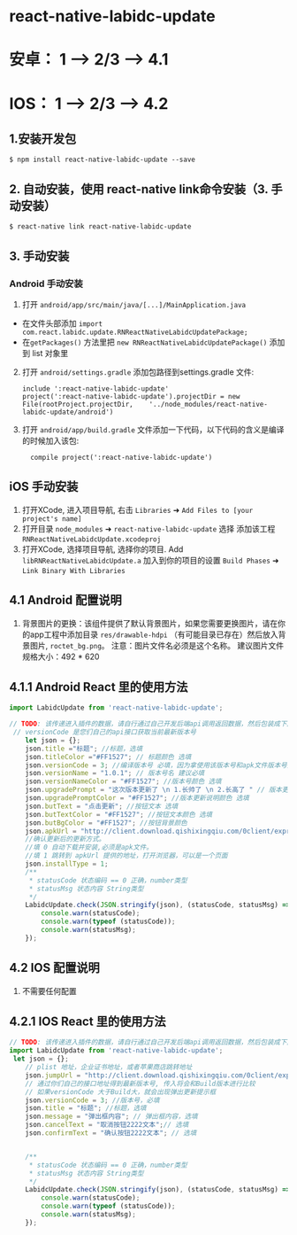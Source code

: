 
# react-native-labidc-update
# 安卓： 1 --> 2/3 --> 4.1
# IOS： 1 --> 2/3 --> 4.2
## 1.安装开发包

`$ npm install react-native-labidc-update --save`

## 2. 自动安装，使用 react-native  link命令安装（3. 手动安装）

`$ react-native link react-native-labidc-update`

## 3. 手动安装

### Android 手动安装

1. 打开 `android/app/src/main/java/[...]/MainApplication.java`
  - 在文件头部添加 `import com.react.labidc.update.RNReactNativeLabidcUpdatePackage;` 
  - 在`getPackages()` 方法里把  `new RNReactNativeLabidcUpdatePackage()` 添加到 list 对象里 
2. 打开 `android/settings.gradle` 添加包路径到settings.gradle 文件:
  	```
  	include ':react-native-labidc-update'
  	project(':react-native-labidc-update').projectDir = new File(rootProject.projectDir, 	'../node_modules/react-native-labidc-update/android')
  	```
3. 打开 `android/app/build.gradle` 文件添加一下代码，以下代码的含义是编译的时候加入该包:
  	```
      compile project(':react-native-labidc-update')
  	```
##  iOS 手动安装

1. 打开XCode, 进入项目导航, 右击 `Libraries` ➜ `Add Files to [your project's name]`
2. 打开目录 `node_modules` ➜ `react-native-labidc-update` 选择 添加该工程 `RNReactNativeLabidcUpdate.xcodeproj`
3. 打开XCode, 选择项目导航, 选择你的项目. Add `libRNReactNativeLabidcUpdate.a` 加入到你的项目的设置 `Build Phases` ➜ `Link Binary With Libraries`



## 4.1 Android 配置说明

1. 背景图片的更换：该组件提供了默认背景图片，如果您需要更换图片，请在你的app工程中添加目录
```res/drawable-hdpi``` （有可能目录已存在）然后放入背景图片, `roctet_bg.png`。 注意：图片文件名必须是这个名称。
建议图片文件规格大小：492 * 620

## 4.1.1 Android React 里的使用方法
```javascript
import LabidcUpdate from 'react-native-labidc-update';

// TODO: 该传递进入插件的数据，请自行通过自己开发后端api调用返回数据，然后包装成下面的数据格式
 // versionCode 是您们自己的api接口获取当前最新版本号
    let json = {};
    json.title ="标题"; //标题，选填
    json.titleColor ="#FF1527"; // 标题颜色 选填
    json.versionCode = 3; //编译版本号 必填，因为拿使用该版本号和apk文件版本号比对，versionCode 大于 apk的版本，会出现提示框
    json.versionName = "1.0.1"; // 版本号名 建议必填
    json.versionNameColor = "#FF1527"; //版本号颜色 选填
    json.upgradePrompt = "这次版本更新了 \n 1.长帅了 \n 2.长高了 " // 版本更新说明, "\n" 换行 选填
    json.upgradePromptColor = "#FF1527"; //版本更新说明颜色 选填
    json.butText = "点击更新"; //按钮文本 选填
    json.butTextColor = "#FF1527"; //按钮文本颜色 选填
    json.butBgColor = "#FF1527"; //按钮背景颜色
    json.apkUrl = "http://client.download.qishixingqiu.com/0client/express/1.1.1.apk"; //apk下载地址，必填
    //确认更新后的更新方式。
    //填 0 自动下载并安装,必须是apk文件。
    //填 1 跳转到 apkUrl 提供的地址，打开浏览器，可以是一个页面
    json.installType = 1; 
    /**
     * statusCode 状态编码 == 0 正确，number类型
     * statusMsg 状态内容 String类型
     */
    LabidcUpdate.check(JSON.stringify(json), (statusCode, statusMsg) => {
        console.warn(statusCode);
        console.warn(typeof (statusCode));
        console.warn(statusMsg);
    });

```


## 4.2 IOS 配置说明

1. 不需要任何配置

## 4.2.1 IOS React 里的使用方法
```javascript
// TODO: 该传递进入插件的数据，请自行通过自己开发后端api调用返回数据，然后包装成下面的数据格式
import LabidcUpdate from 'react-native-labidc-update';
 let json = {};
    // plist 地址，企业证书地址，或者苹果商店跳转地址
    json.jumpUrl = "http://client.download.qishixingqiu.com/0client/express/1.1.1.apk"; // 跳转地址，必填
    // 通过你们自己的接口地址得到最新版本号, 传入将会和Build版本进行比较
    // 如果versionCode 大于Build大，就会出现弹出更新提示框
    json.versionCode = 3; //版本号，必填
    json.title = "标题"; //标题，选填
    json.message = "弹出框内容"; // 弹出框内容，选填
    json.cancelText = "取消按钮2222文本";// 选填
    json.confirmText = "确认按钮2222文本"; // 选填


    /**
     * statusCode 状态编码 == 0 正确，number类型
     * statusMsg 状态内容 String类型
     */
    LabidcUpdate.check(JSON.stringify(json), (statusCode, statusMsg) => {
        console.warn(statusCode);
        console.warn(typeof (statusCode));
        console.warn(statusMsg);
	});
	
```





  